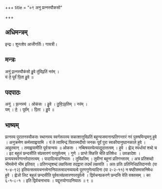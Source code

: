 +++
title = "०९ अनु प्रत्नस्यौकसो"

+++
## अधिमन्त्रम्
इन्द्रः। शुनःशेप आजीगर्तिः। गायत्री।

## मन्त्रः
अनु॑ प्र॒त्नस्यौक॑सो हु॒वे तु॑विप्र॒तिं नर॑म् ।  
यं ते॒ पूर्वं॑ पि॒ता हु॒वे ॥

## पदपाठः
अनु॑ । प्र॒त्नस्य॑ । ओक॑सः । हु॒वे । तु॒वि॒ऽप्र॒तिम् । नर॑म् ।  
यम् । ते॒ । पूर्व॑म् । पि॒ता । हु॒वे ॥

## भाष्यम्
प्रत्नस्य पुरातनस्यौकसः स्थानस्य स्वर्गरूपस्य सकाशात्तुविप्रतिं बहून्यजमानान्प्रतिगन्तारं नरं पुरुषमिन्द्रमनु हुवे । अनुक्रमेण कर्मस्वाह्वयामि । यं ते त्वामिन्द्रं पितास्मदीयो जनकः पूर्वं पुरा स्वकीयानुष्ठानकाले हुवे । आहूतवान् । तमाह्वयामीति पूर्वत्रान्वयः ॥ ओकसः । नब्विषयस्येत्याद्युदात्तत्वम् । हुवे । ह्वेञ् स्पर्धायां शब्दे च । इट बहुलं छन्दसीति संप्रसारणं परपूर्वत्वम् । गुणे । प्राप्ते क्ङिति चेति प्रतिषेधः । उवङादेशः । प्रत्ययस्वरेणान्तोदात्तत्वम् । पादादित्वादनिघातः । तुविप्रतिम् । तुवीनां बहूनां प्रतिगन्तारम् । अत्र प्रतिशब्दो भीमसेनो भीम इतिवत् । प्रतिगन्तृशब्दं लक्षयित्वा तद्द्वारा तदर्थं लक्षयति । अतः प्रतिः प्रतिनिधिप्रतिदानयोः (पा १-४-९२) इतिवत्सत्ववचनत्त्वेनानिपातत्वादनव्ययत्वे पूरणगुणेत्यादिना (पा २-२-११) न षष्ठीसमासनिषेधः हुवे । ह्वेञो लिट बहुलं छन्दसीति पूर्ववत्संप्रसारणपरपूर्वत्वे । द्विर्वचनप्रकरणे छन्दसि वेति वक्तव्यम् । का ६-१-८-१ । इति द्विर्वचनाभावः । यद्वृत्तयोगादनिघातः ॥ ९ ॥